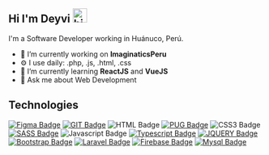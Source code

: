 ## Hi I'm Deyvi <img src="https://user-images.githubusercontent.com/1303154/88677602-1635ba80-d120-11ea-84d8-d263ba5fc3c0.gif" width="28px" alt="hi">

I'm a Software Developer working in Huánuco, Perú.

- 🔭 I’m currently working on **ImaginaticsPeru**
- ⚙ I use daily: .php, .js, .html, .css
- 🌱 I’m currently learning **ReactJS** and **VueJS**
- 💬 Ask me about Web Development

## Technologies

[![Figma Badge](https://img.shields.io/badge/-Figma-5551ff?style=for-the-badge&labelColor=white&logo=figma&logoColor=5551ff)](https://www.figma.com/)
[![GIT Badge](https://img.shields.io/badge/-GIT-F05032?style=for-the-badge&labelColor=white&logo=git&logoColor=F05032)](https://git-scm.com/)
![HTML Badge](https://img.shields.io/badge/-HTML5-F16529?style=for-the-badge&labelColor=white&logo=html5&logoColor=F16529)
[![PUG Badge](https://img.shields.io/badge/-PUG-A86454?style=for-the-badge&labelColor=white&logo=pug&logoColor=A86454)](https://pugjs.org/api/getting-started.html)
![CSS3 Badge](https://img.shields.io/badge/-CSS3-1572B6?style=for-the-badge&labelColor=white&logo=css3&logoColor=1572B6)
[![SASS Badge](https://img.shields.io/badge/-SASS-CF649A?style=for-the-badge&labelColor=white&logo=sass&logoColor=CF649A)](https://sass-lang.com/)
![Javascript Badge](https://img.shields.io/badge/-Javascript-F0DB4F?style=for-the-badge&labelColor=white&logo=javascript&logoColor=F0DB4F)
[![Typescript Badge](https://img.shields.io/badge/-Typescript-007acc?style=for-the-badge&labelColor=white&logo=typescript&logoColor=007acc)](https://www.typescriptlang.org/)
[![JQUERY Badge](https://img.shields.io/badge/-JQUERY-007acc?style=for-the-badge&labelColor=white&logo=jquery&logoColor=007acc)](https://jquery.com/)
[![Bootstrap Badge](https://img.shields.io/badge/-Bootstrap-7C12FA?style=for-the-badge&labelColor=white&logo=bootstrap&logoColor=7C12FA)](https://getbootstrap.com/)
[![Laravel Badge](https://img.shields.io/badge/-Laravel-E72A15?style=for-the-badge&labelColor=white&logo=laravel&logoColor=E72A15)](https://laravel.com/)
[![Firebase Badge](https://img.shields.io/badge/-Firebase-ffca28?style=for-the-badge&labelColor=white&logo=firebase&logoColor=ffca28)](https://firebase.google.com/)
[![Mysql Badge](https://img.shields.io/badge/-MYSQL-00618B?style=for-the-badge&labelColor=white&logo=mysql&logoColor=00618B)](https://www.mysql.com/)